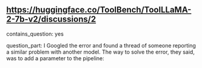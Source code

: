 ## https://huggingface.co/ToolBench/ToolLLaMA-2-7b-v2/discussions/2

contains_question: yes

question_part: I Googled the error and found a thread of someone reporting a similar problem with another model. The way to solve the error, they said, was to add a parameter to the pipeline: